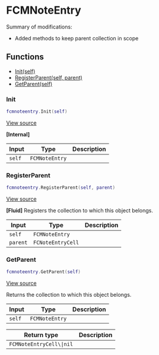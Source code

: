 # FCMNoteEntry

Summary of modifications:
- Added methods to keep parent collection in scope

## Functions

- [Init(self)](#init)
- [RegisterParent(self, parent)](#registerparent)
- [GetParent(self)](#getparent)

### Init

```lua
fcmnoteentry.Init(self)
```

[View source](https://github.com/finale-lua/lua-scripts/tree/master/src/mixin/FCMNoteEntry.lua#L21)

**[Internal]**

| Input | Type | Description |
| ----- | ---- | ----------- |
| `self` | `FCMNoteEntry` |  |

### RegisterParent

```lua
fcmnoteentry.RegisterParent(self, parent)
```

[View source](https://github.com/finale-lua/lua-scripts/tree/master/src/mixin/FCMNoteEntry.lua#L34)

**[Fluid]**
Registers the collection to which this object belongs.

| Input | Type | Description |
| ----- | ---- | ----------- |
| `self` | `FCMNoteEntry` |  |
| `parent` | `FCNoteEntryCell` |  |

### GetParent

```lua
fcmnoteentry.GetParent(self)
```

[View source](https://github.com/finale-lua/lua-scripts/tree/master/src/mixin/FCMNoteEntry.lua#L50)

Returns the collection to which this object belongs.

| Input | Type | Description |
| ----- | ---- | ----------- |
| `self` | `FCMNoteEntry` |  |

| Return type | Description |
| ----------- | ----------- |
| `FCMNoteEntryCell\\|nil` |  |
